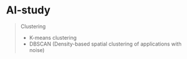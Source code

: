 ﻿# AI-study

> Clustering
> - K-means clustering
> - DBSCAN (Density-based spatial clustering of applications with noise)
